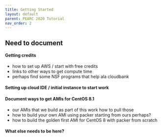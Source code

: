 ```yaml
---
title: Getting Started
layout: default
parent: PEARC 2020 Tutorial
nav_order: 2
---
```


## Need to document

#### Getting credits
* how to set up AWS / start with free credits
* links to other ways to get compute time
* perhaps find some NSF programs that help ala cloudbank

#### Setting up cloud IDE / initial instance to start work

#### Document ways to get AMIs for CentOS 8.1
* our AMIs that we build as part of this work how to pull those
* how to build your own AMI using packer starting from ours perhaps?
* how to build the golden first AMI for CentOS 8 with packer from scratch

#### What else needs to be here?
